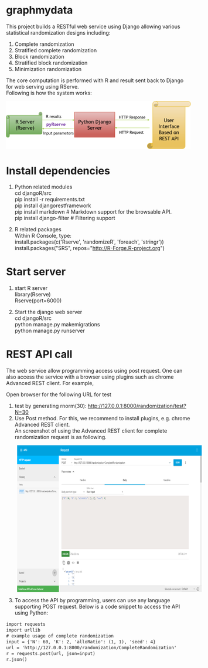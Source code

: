 # graphmydata
This project builds a RESTful web service using Django allowing various statistical randomization designs including:
1. Complete randomization
2. Stratified complete randomization
3. Block randomization 
4. Stratified block randomization
5. Minimization randomization

The core computation is performed with R and result sent back to Django for web serving using RServe.  
Following is how the system works:


![system overview](https://github.com/nickytong/graphmydata/blob/master/djangoR/src/randomization/assets/Sysem%20design.png)

# Install dependencies
1. Python related modules   
cd djangoR/src  
pip install -r requirements.txt  
pip install djangorestframework  
pip install markdown       # Markdown support for the browsable API.  
pip install django-filter  # Filtering support  

2. R related packages  
Within R Console, type:  
install.packages(c('Rserve', 'randomizeR', 'foreach', 'stringr'))  
install.packages("SRS", repos="http://R-Forge.R-project.org")  

# Start server  
1. start R server  
library(Rserve)  
Rserve(port=6000)  

2. Start the django web server  
cd djangoR/src  
python manage.py makemigrations  
python manage.py runserver  

# REST API call
The web service allow programming access using post request. One can also access the service with a browser using plugins such as chrome Advanced REST client. For example,  

Open browser for the following URL for test  
1. test by generating rnorm(30): http://127.0.0.1:8000/randomization/test?N=30  
2. Use Post method. For this, we recommend to install plugins, e.g. chrome Advanced REST client.  
An screenshot of using the Advanced REST client for complete randomization request is as following.   
<img src="https://github.com/nickytong/graphmydata/blob/master/djangoR/src/randomization/assets/REST%20API%20using%20chrome%20Advanced%20REST%20extension.png" align="center" height="400" width="600" hspace="30"/>

3. To access the API by programming, users can use any language supporting POST request. Below is a code snippet to access the API using Python:

```
import requests
import urllib
# example usage of complete randomization
input = {'N': 60, 'K': 2, 'alloRatio': (1, 1), 'seed': 4}
url = 'http://127.0.0.1:8000/randomization/CompleteRandomization'
r = requests.post(url, json=input)
r.json()

```
